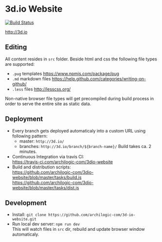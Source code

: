# 3d.io Website

[![Build Status](https://travis-ci.org/archilogic-com/3dio-website.svg?token=EqpLsvSSqfB8oaHTPxqV&branch=master)](https://travis-ci.org/archilogic-com/3dio-website)

http://3d.io

## Editing

All content resides in `src` folder. Beside html and css the following file types are supported:
* `.pug` templates https://www.npmjs.com/package/pug
* `.md` markdown files https://help.github.com/categories/writing-on-github/
* `.less` files http://lesscss.org/

Non-native browser file types will get precompiled during build process in order to serve the entire site as static data.

## Deployment

* Every branch gets deployed automaticaly into a custom URL using following pattern:
  * master: `http://3d.io/`
  * branches: `http://3d.io/branch/${branch-name}/`
  Build takes ca. 2 minutes.
* Continuous Integration via travis CI:<br>
  https://travis-ci.com/archilogic-com/3dio-website
* Build and distribution scripts:<br>
  https://github.com/archilogic-com/3dio-website/blob/master/tasks/build.js<br>
  https://github.com/archilogic-com/3dio-website/blob/master/tasks/dist.js<br>

## Development

* Install: `git clone https://github.com/archilogic-com/3d-io-website.git`
* Run local dev server: `npm run dev`<br>
  This will watch files in `src` dir, rebuild and update browser window automaticaly.
